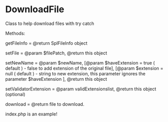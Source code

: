 # DownloadFile
Class to help download files with try catch

Methods:

getFileInfo = @return SplFileInfo object 

setFile = @param $filePatch, @return this object

setNewName = @param $newName, [@param $haveExtension = true ( default ) - false to add extension of the original file], [@param $extension = null ( default ) - string to new extension, this parameter ignores the parameter $haveExtension ],  @return this object

setValidatorExtension = @param validExtensionslist, @return this object (optional)

download = @return file to download.

index.php is an example!

